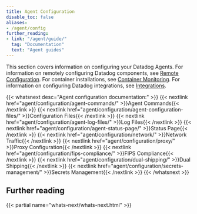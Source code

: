 ```yaml
---
title: Agent Configuration
disable_toc: false
aliases:
- /agent/config
further_reading:
- link: "/agent/guide/"
  tag: "Documentation"
  text: "Agent guides"
---
```


This section covers information on configuring your Datadog Agents. For information on remotely configuring Datadog components, see [Remote Configuration][1]. For container installations, see [Container Monitoring][2]. For information on configuring Datadog integrations, see [Integrations][3].

{{< whatsnext desc="Agent configuration documentation:" >}}
    {{< nextlink href="agent/configuration/agent-commands/" >}}Agent Commands{{< /nextlink >}}
    {{< nextlink href="agent/configuration/agent-configuration-files/" >}}Configuration Files{{< /nextlink >}}
    {{< nextlink href="agent/configuration/agent-log-files/" >}}Log Files{{< /nextlink >}}
    {{< nextlink href="agent/configuration/agent-status-page/" >}}Status Page{{< /nextlink >}}
    {{< nextlink href="agent/configuration/network/" >}}Network Traffic{{< /nextlink >}}
    {{< nextlink href="agent/configuration/proxy/" >}}Proxy Configuration{{< /nextlink >}}
    {{< nextlink href="agent/configuration/fips-compliance/" >}}FIPS Compliance{{< /nextlink >}}
    {{< nextlink href="agent/configuration/dual-shipping/" >}}Dual Shipping{{< /nextlink >}}
    {{< nextlink href="agent/configuration/secrets-management/" >}}Secrets Management{{< /nextlink >}}
{{< /whatsnext >}}

## Further reading

{{< partial name="whats-next/whats-next.html" >}}

[1]: /agent/remote_config/
[2]: /containers/
[3]: /integrations/